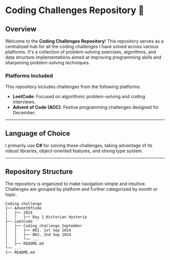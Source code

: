 # **Coding Challenges Repository** 🚀  

## Overview  
Welcome to the **Coding Challenges Repository**! This repository serves as a centralized hub for all the coding challenges I have solved across various platforms. It's a collection of problem-solving exercises, algorithms, and data structure implementations aimed at improving programming skills and sharpening problem-solving techniques.  

### Platforms Included  
This repository includes challenges from the following platforms:  
- **LeetCode**: Focused on algorithmic problem-solving and coding interviews.  
- **Advent of Code (AOC)**: Festive programming challenges designed for December.  

---

## Language of Choice  
I primarily use **C#** for solving these challenges, taking advantage of its robust libraries, object-oriented features, and strong type system.

---

## Repository Structure  
The repository is organized to make navigation simple and intuitive. Challenges are grouped by platform and further categorized by month or topic.  

```plaintext
Coding challenge
├── AdventOfCode
│   ├── 2024
│   │   ├── Day 1_Historian Hysteria
├── LeetCode
│   ├── Coding_challenge_September
│   │   ├── 001. 1st Sep 2024
│   │   ├── 002. 2nd Sep 2024
│   │   └── ...
│   ├── README.md
└── ...
├── README.md

